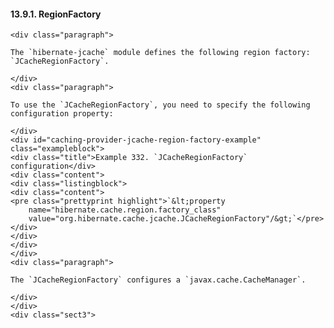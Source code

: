  #### 13.9.1. RegionFactory

    <div class="paragraph">

    The `hibernate-jcache` module defines the following region factory: `JCacheRegionFactory`.

    </div>
    <div class="paragraph">

    To use the `JCacheRegionFactory`, you need to specify the following configuration property:

    </div>
    <div id="caching-provider-jcache-region-factory-example" class="exampleblock">
    <div class="title">Example 332. `JCacheRegionFactory` configuration</div>
    <div class="content">
    <div class="listingblock">
    <div class="content">
    <pre class="prettyprint highlight">`&lt;property
        name="hibernate.cache.region.factory_class"
        value="org.hibernate.cache.jcache.JCacheRegionFactory"/&gt;`</pre>
    </div>
    </div>
    </div>
    </div>
    <div class="paragraph">

    The `JCacheRegionFactory` configures a `javax.cache.CacheManager`.

    </div>
    </div>
    <div class="sect3">
